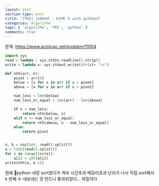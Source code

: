 ```yaml
---
layout: post
section-type: post
title: "[백준] 11004번 : k번째 수 with python3"
categories: Algorithm
tags: [ 'algorithm', '백준', 'python' ]
comments: true
---
```

문제:
https://www.acmicpc.net/problem/11004

``` python
import sys
read = lambda : sys.stdin.readline().strip()
write = lambda x: sys.stdout.write(str(x)+ "\n")

def nth(arr, n):
    pivot = arr[0]
    below = [x for x in arr if x < pivot]
    above = [x for x in arr if x > pivot]

    num_less = len(below)
    num_less_or_equal = len(arr) - len(above)

    if n < num_less:
        return nth(below, n)
    elif n >= num_less_or_equal:
        return nth(above, n - num_less_or_equal)
    else:
        return pivot


n, k = map(int, read().split())
a = list(read().split())
for i in range(len(a)):
    a[i] = int(a[i])
write(nth(a, k-1))

```

원래 python 내장 sort썼다가 계속 시간초과 메모리초과 난리가 나서
직접 sort해서 k 번째 수 내보내는 것 만드니 통과되었다...
악질이다

